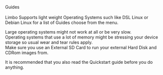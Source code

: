 Guides  
​  
​Limbo Supports light weight Operating Systems such like DSL Linux or Debian Linux for a list of Guides choose from the menu.  
  
Large operating systems might not work at all or be very slow.  
Operating systems that use a lot of memory might be stressing your device storage so usual wear and tear rules apply.  
Make sure you use an External SD Card to run your external Hard Disk and CDRom images from.  
  
It is recommended that you also read the Quickstart guide before you do anything.  